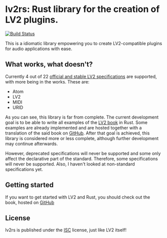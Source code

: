 # lv2rs: Rust library for the creation of LV2 plugins.

[![Build Status](https://travis-ci.com/Janonard/lv2rs.svg?branch=master)](https://travis-ci.com/Janonard/lv2rs)

This is a idiomatic library empowering you to create LV2-compatible plugins for audio applications with ease.

## What works, what doesn't?

Currently 4 out of 22 [official and stable LV2 specifications](http://lv2plug.in/ns/) are
supported, with more being in the works. These are:

* Atom
* LV2
* MIDI
* URID

As you can see, this library is far from complete. The current development goal is to be able to write all examples of the [LV2 book](http://lv2plug.in/book/) in Rust. Some examples are already implemented and are hosted together with a translation of the said book on [GitHub](https://github.com/Janonard/lv2rs-book). After that goal is achieved, this library is considered more or less complete, although further development may continue afterwards.

However, deprecated specifications will never be supported and some only affect the declarative part of the standard. Therefore, some specifications will never be supported. Also, I haven't looked at non-standard specifications yet.

## Getting started

If you want to get started with LV2 and Rust, you should check out the book, hosted on [GitHub](https://github.com/Janonard/lv2rs-book)

## License

lv2rs is published under the [ISC](https://opensource.org/licenses/ISC) license, just like LV2 itself!